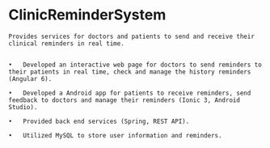 # ClinicReminderSystem
	Provides services for doctors and patients to send and receive their clinical reminders in real time.


  	•	Developed an interactive web page for doctors to send reminders to their patients in real time, check and manage the history reminders (Angular 6).
	
  	•	Developed a Android app for patients to receive reminders, send feedback to doctors and manage their reminders (Ionic 3, Android Studio).
	
  	•	Provided back end services (Spring, REST API).
	
  	•	Utilized MySQL to store user information and reminders.
